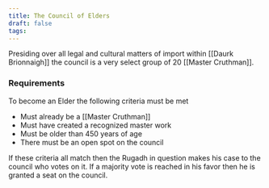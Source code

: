 ```yaml
---
title: The Council of Elders
draft: false
tags:
---
```

Presiding over all legal and cultural matters of import within [[Daurk Brionnaigh]] the council is a very select group of 20 [[Master Cruthman]].

### Requirements
To become an Elder the following criteria must be met
- Must already be a [[Master Cruthman]]
- Must have created a recognized master work
- Must be older than 450 years of age
- There must be an open spot on the council

If these criteria all match then the Rugadh in question makes his case to the council who votes on it. If a majority vote is reached in his favor then he is granted a seat on the council.